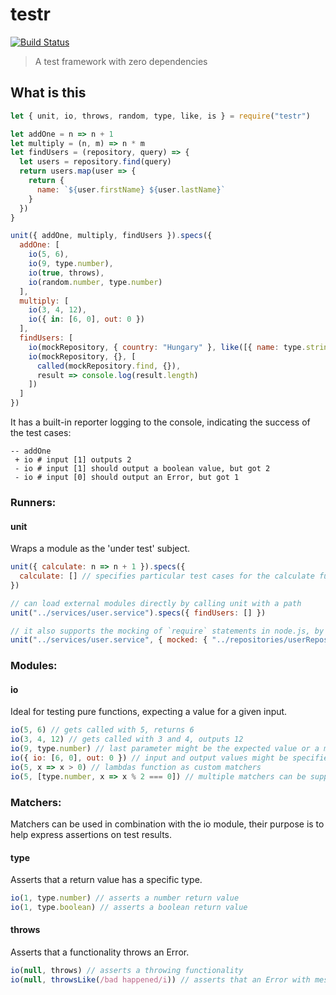 # testr

[![Build Status](https://travis-ci.org/xasdx/testr.svg?branch=master)](https://travis-ci.org/xasdx/testr)

> A test framework with zero dependencies

## What is this

```javascript
let { unit, io, throws, random, type, like, is } = require("testr")

let addOne = n => n + 1
let multiply = (n, m) => n * m
let findUsers = (repository, query) => {
  let users = repository.find(query)
  return users.map(user => {
    return {
      name: `${user.firstName} ${user.lastName}`
    }
  })
}

unit({ addOne, multiply, findUsers }).specs({
  addOne: [
    io(5, 6),
    io(9, type.number),
    io(true, throws),
    io(random.number, type.number)
  ],
  multiply: [
    io(3, 4, 12),
    io({ in: [6, 0], out: 0 })
  ],
  findUsers: [
    io(mockRepository, { country: "Hungary" }, like([{ name: type.string }])),
    io(mockRepository, {}, [
      called(mockRepository.find, {}),
      result => console.log(result.length)
    ])
  ]
})
```

It has a built-in reporter logging to the console, indicating the success of the test cases:

```
-- addOne
 + io # input [1] outputs 2
 - io # input [1] should output a boolean value, but got 2
 - io # input [0] should output an Error, but got 1
```

### Runners:

#### unit

Wraps a module as the 'under test' subject.

```javascript
unit({ calculate: n => n + 1 }).specs({
  calculate: [] // specifies particular test cases for the calculate functionality
})

// can load external modules directly by calling unit with a path
unit("../services/user.service").specs({ findUsers: [] })

// it also supports the mocking of `require` statements in node.js, by passing a config object with the desired mocks to unit:
unit("../services/user.service", { mocked: { "../repositories/userRepository": mockUserRepository } }).specs({ findUsers: [] })
```

### Modules:

#### io

Ideal for testing pure functions, expecting a value for a given input.

```javascript
io(5, 6) // gets called with 5, returns 6
io(3, 4, 12) // gets called with 3 and 4, outputs 12
io(9, type.number) // last parameter might be the expected value or a matcher (like type.number)
io({ io: [6, 0], out: 0 }) // input and output values might be specified more explicitly by passing an object
io(5, x => x > 0) // lambdas function as custom matchers
io(5, [type.number, x => x % 2 === 0]) // multiple matchers can be supplied in an array
```

### Matchers:

Matchers can be used in combination with the io module, their purpose is to help express assertions on test results.

#### type

Asserts that a return value has a specific type.

```javascript
io(1, type.number) // asserts a number return value
io(1, type.boolean) // asserts a boolean return value
```

#### throws

Asserts that a functionality throws an Error.

```javascript
io(null, throws) // asserts a throwing functionality
io(null, throwsLike(/bad happened/i)) // asserts that an Error with message containing 'bad happened' was thrown
```
